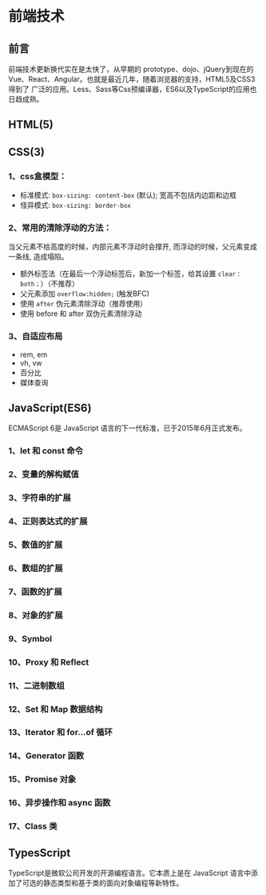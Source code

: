 # 前端技术

## 前言
前端技术更新换代实在是太快了，从早期的 prototype、dojo、jQuery到现在的Vue、React、Angular。也就是最近几年，随着浏览器的支持，HTML5及CSS3得到了
广泛的应用。Less、Sass等Css预编译器，ES6以及TypeScript的应用也日趋成熟。

## HTML(5)

## CSS(3)

### 1、css盒模型：
* 标准模式: `box-sizing: content-box` (默认); 宽高不包括内边距和边框
* 怪异模式: `box-sizing: border-box`

### 2、常用的清除浮动的方法：
当父元素不给高度的时候，内部元素不浮动时会撑开, 而浮动的时候，父元素变成一条线, 造成塌陷。
* 额外标签法（在最后一个浮动标签后，新加一个标签，给其设置 `clear：both；`）（不推荐）
* 父元素添加 `overflow:hidden;` (触发BFC)
* 使用 `after` 伪元素清除浮动（推荐使用）
* 使用 before 和 after 双伪元素清除浮动

### 3、自适应布局
* rem, em
* vh, vw
* 百分比
* 媒体查询

## JavaScript(ES6)
ECMAScript 6是 JavaScript 语言的下一代标准，已于2015年6月正式发布。

### 1、let 和 const 命令

### 2、变量的解构赋值

### 3、字符串的扩展

### 4、正则表达式的扩展

### 5、数值的扩展

### 6、数组的扩展

### 7、函数的扩展

### 8、对象的扩展

### 9、Symbol

### 10、Proxy 和 Reflect

### 11、二进制数组

### 12、Set 和 Map 数据结构

### 13、Iterator 和 for...of 循环

### 14、Generator 函数

### 15、Promise 对象

### 16、异步操作和 async 函数

### 17、Class 类

## TypesScript
TypeScript是微软公司开发的开源编程语言。它本质上是在 JavaScript 语言中添加了可选的静态类型和基于类的面向对象编程等新特性。